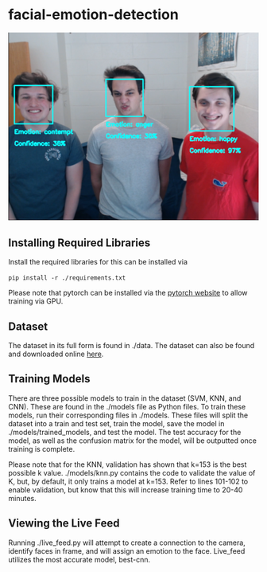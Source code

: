 # facial-emotion-detection

![Facial Emotion Detection](./labeled_faces.png)

## Installing Required Libraries
Install the required libraries for this can be installed via

`pip install -r ./requirements.txt`

Please note that pytorch can be installed via the [pytorch website](https://pytorch.org/get-started/locally/) to allow training via GPU.
## Dataset

The dataset in its full form is found in ./data. The dataset can also be found and downloaded online [here](https://www.kaggle.com/datasets/noamsegal/affectnet-training-data/data).

## Training Models

There are three possible models to train in the dataset (SVM, KNN, and CNN). These are found in the ./models file as Python files. To train these models, run their corresponding files in ./models. These files will split the dataset into a train and test set, train the model, save the model in ./models/trained_models, and test the model. The test accuracy for the model, as well as the confusion matrix for the model, will be outputted once training is complete.

Please note that for the KNN, validation has shown that k=153 is the best possible k value. ./models/knn.py contains the code to validate the value of K, but, by default, it only trains a model at k=153. Refer to lines 101-102 to enable validation, but know that this will increase training time to 20-40 minutes.

## Viewing the Live Feed

Running ./live_feed.py will attempt to create a connection to the camera, identify faces in frame, and will assign an emotion to the face. Live_feed utilizes the most accurate model, best-cnn.
